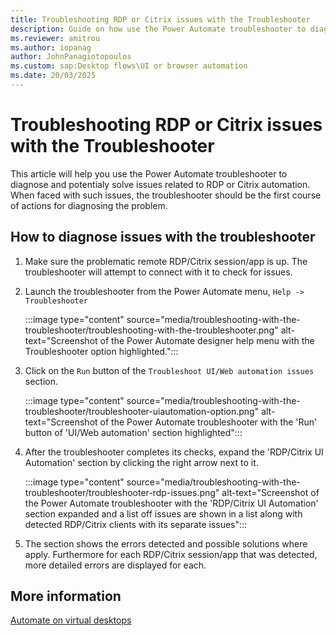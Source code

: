 ```yaml
---
title: Troubleshooting RDP or Citrix issues with the Troubleshooter
description: Guide on how use the Power Automate troubleshooter to diagnose RDP/Citrix automation issues.
ms.reviewer: amitrou
ms.author: iopanag
author: JohnPanagiotopoulos
ms.custom: sap:Desktop flows\UI or browser automation
ms.date: 20/03/2025
---
```


# Troubleshooting RDP or Citrix issues with the Troubleshooter

This article will help you use the Power Automate troubleshooter to diagnose and potentialy solve issues related to RDP or Citrix automation. When faced with such issues, the troubleshooter should be the first course of actions for diagnosing the problem.

## How to diagnose issues with the troubleshooter

1. Make sure the problematic remote RDP/Citrix session/app is up. The troubleshooter will attempt to connect with it to check for issues.
2. Launch the troubleshooter from the Power Automate menu, `Help -> Troubleshooter`

   :::image type="content" source="media/troubleshooting-with-the-troubleshooter/troubleshooting-with-the-troubleshooter.png" alt-text="Screenshot of the Power Automate designer help menu with the Troubleshooter option highlighted.":::

3. Click on the `Run` button of the `Troubleshoot UI/Web automation issues` section.

   :::image type="content" source="media/troubleshooting-with-the-troubleshooter/troubleshooter-uiautomation-option.png" alt-text="Screenshot of the Power Automate troubleshooter with the 'Run' button of 'UI/Web automation' section highlighted":::

4. After the troubleshooter completes its checks, expand the 'RDP/Citrix UI Automation' section by clicking the right arrow next to it.

   :::image type="content" source="media/troubleshooting-with-the-troubleshooter/troubleshooter-rdp-issues.png" alt-text="Screenshot of the Power Automate troubleshooter with the 'RDP/Citrix UI Automation' section expanded and a list off issues are shown in a list along with detected RDP/Citrix clients with its separate issues":::

5. The section shows the errors detected and possible solutions where apply. Furthermore for each RDP/Citrix session/app that was detected, more detailed errors are displayed for each.

## More information

[Automate on virtual desktops](/power-automate/desktop-flows/virtual-desktops)